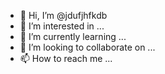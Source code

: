- 👋 Hi, I’m @jdufjhfkdb
- 👀 I’m interested in ...
- 🌱 I’m currently learning ...
- 💞️ I’m looking to collaborate on ...
- 📫 How to reach me ...

<!---
jdufjhfkdb/jdufjhfkdb is a ✨ special ✨ repository because its `README.md` (this file) appears on your GitHub profile.
You can click the Preview link to take a look at your changes.
--->
